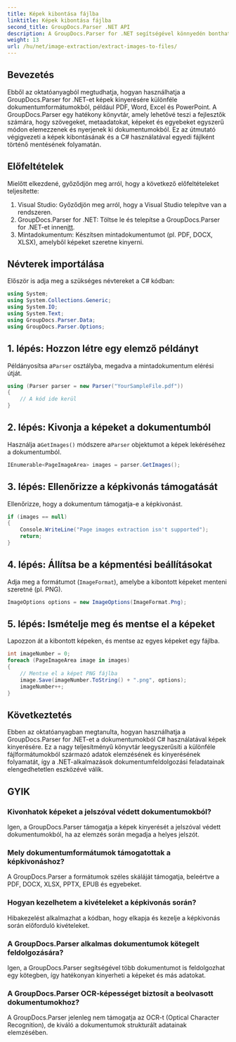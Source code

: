 ```yaml
---
title: Képek kibontása fájlba
linktitle: Képek kibontása fájlba
second_title: GroupDocs.Parser .NET API
description: A GroupDocs.Parser for .NET segítségével könnyedén bonthat ki képeket különféle dokumentumtípusokból, például PDF-ből és DOCX-ből. Egyszerűsítse a dokumentumelemzési feladatokat.
weight: 13
url: /hu/net/image-extraction/extract-images-to-files/
---
```

## Bevezetés
Ebből az oktatóanyagból megtudhatja, hogyan használhatja a GroupDocs.Parser for .NET-et képek kinyerésére különféle dokumentumformátumokból, például PDF, Word, Excel és PowerPoint. A GroupDocs.Parser egy hatékony könyvtár, amely lehetővé teszi a fejlesztők számára, hogy szövegeket, metaadatokat, képeket és egyebeket egyszerű módon elemezzenek és nyerjenek ki dokumentumokból. Ez az útmutató végigvezeti a képek kibontásának és a C# használatával egyedi fájlként történő mentésének folyamatán.
## Előfeltételek
Mielőtt elkezdené, győződjön meg arról, hogy a következő előfeltételeket teljesítette:
1. Visual Studio: Győződjön meg arról, hogy a Visual Studio telepítve van a rendszeren.
2.  GroupDocs.Parser for .NET: Töltse le és telepítse a GroupDocs.Parser for .NET-et innen[itt](https://releases.groupdocs.com/parser/net/).
3. Mintadokumentum: Készítsen mintadokumentumot (pl. PDF, DOCX, XLSX), amelyből képeket szeretne kinyerni.

## Névterek importálása
Először is adja meg a szükséges névtereket a C# kódban:
```csharp
using System;
using System.Collections.Generic;
using System.IO;
using System.Text;
using GroupDocs.Parser.Data;
using GroupDocs.Parser.Options;
```
## 1. lépés: Hozzon létre egy elemző példányt
 Példányosítsa a`Parser` osztályba, megadva a mintadokumentum elérési útját.
```csharp
using (Parser parser = new Parser("YourSampleFile.pdf"))
{
    // A kód ide kerül
}
```
## 2. lépés: Kivonja a képeket a dokumentumból
 Használja a`GetImages()` módszere a`Parser` objektumot a képek lekéréséhez a dokumentumból.
```csharp
IEnumerable<PageImageArea> images = parser.GetImages();
```
## 3. lépés: Ellenőrizze a képkivonás támogatását
Ellenőrizze, hogy a dokumentum támogatja-e a képkivonást.
```csharp
if (images == null)
{
    Console.WriteLine("Page images extraction isn't supported");
    return;
}
```
## 4. lépés: Állítsa be a képmentési beállításokat
Adja meg a formátumot (`ImageFormat`), amelybe a kibontott képeket menteni szeretné (pl. PNG).
```csharp
ImageOptions options = new ImageOptions(ImageFormat.Png);
```
## 5. lépés: Ismételje meg és mentse el a képeket
Lapozzon át a kibontott képeken, és mentse az egyes képeket egy fájlba.
```csharp
int imageNumber = 0;
foreach (PageImageArea image in images)
{
    // Mentse el a képet PNG fájlba
    image.Save(imageNumber.ToString() + ".png", options);
    imageNumber++;
}
```

## Következtetés
Ebben az oktatóanyagban megtanulta, hogyan használhatja a GroupDocs.Parser for .NET-et a dokumentumokból C# használatával képek kinyerésére. Ez a nagy teljesítményű könyvtár leegyszerűsíti a különféle fájlformátumokból származó adatok elemzésének és kinyerésének folyamatát, így a .NET-alkalmazások dokumentumfeldolgozási feladatainak elengedhetetlen eszközévé válik.

## GYIK
### Kivonhatok képeket a jelszóval védett dokumentumokból?
Igen, a GroupDocs.Parser támogatja a képek kinyerését a jelszóval védett dokumentumokból, ha az elemzés során megadja a helyes jelszót.
### Mely dokumentumformátumok támogatottak a képkivonáshoz?
A GroupDocs.Parser a formátumok széles skáláját támogatja, beleértve a PDF, DOCX, XLSX, PPTX, EPUB és egyebeket.
### Hogyan kezelhetem a kivételeket a képkivonás során?
Hibakezelést alkalmazhat a kódban, hogy elkapja és kezelje a képkivonás során előforduló kivételeket.
### A GroupDocs.Parser alkalmas dokumentumok kötegelt feldolgozására?
Igen, a GroupDocs.Parser segítségével több dokumentumot is feldolgozhat egy kötegben, így hatékonyan kinyerheti a képeket és más adatokat.
### A GroupDocs.Parser OCR-képességet biztosít a beolvasott dokumentumokhoz?
A GroupDocs.Parser jelenleg nem támogatja az OCR-t (Optical Character Recognition), de kiváló a dokumentumok strukturált adatainak elemzésében.
